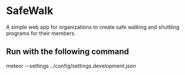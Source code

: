# SafeWalk
A simple web app for organizations to create safe walking and shuttling programs for their members.

## Run with the following command
meteor --settings ../config/settings.development.json
